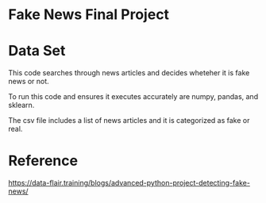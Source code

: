 # Fake News Final Project

# Data Set
This code searches through news articles and decides wheteher it is fake news or not. 

To run this code and ensures it executes accurately are numpy, pandas, and sklearn.

The csv file includes a list of news articles and it is categorized as fake or real.

# Reference 
https://data-flair.training/blogs/advanced-python-project-detecting-fake-news/
